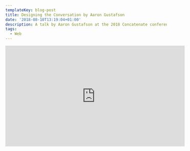 ```yaml
---
templateKey: blog-post
title: Designing the Conversation by Aaron Gustafson
date: '2018-08-10T13:19:04+01:00'
description: A talk by Aaron Gustafson at the 2018 Concatenate conference
tags:
  - Web
---
```

<iframe width="560" height="315" src="https://www.youtube.com/embed/IGTs-gUwcXg?rel=0" frameborder="0" allow="autoplay; encrypted-media" allowfullscreen></iframe>
